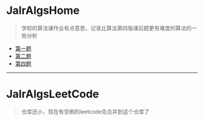 

# JalrAlgsHome
> 学校的算法课作业有点意思，记录比算法第四版课后题更有难度的算法的一些分析
>

- [第一题](doc/1-solve/1-Solve.md)
- [第二题](doc/2-solve/2-Solve.md)
- [第四题](doc/4-solve/4-Solve.md)



------



# JalrAlgsLeetCode

> 仓库还小，现在有空刷的leetcode先合并到这个仓库了

